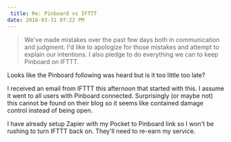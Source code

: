 ```yaml
---
 title: Re: Pinboard vs IFTTT
date: 2016-03-31 07:22 PM
---
```


> We've made mistakes over the past few days both in communication and judgment. I'd like to apologize for those mistakes and attempt to explain our intentions. I also pledge to do everything we can to keep Pinboard on IFTTT.

Looks like the Pinboard following was heard but is it too little too late?

I received an email from IFTTT this afternoon that started with this. I assume it went to all users with Pinboard connected. Surprisingly (or maybe not) this cannot be found on their blog so it seems like contained damage control instead of being open.

I have already setup Zapier with my Pocket to Pinboard link so I won't be rushing to turn IFTTT back on. They'll need to re-earn my service.
